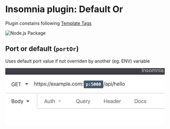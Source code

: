 
# Insomnia plugin: Default Or
Plugin constains following [Template Tags](https://support.insomnia.rest/article/40-template-tags)

![Node.js Package](https://github.com/pieszynski/insomnia-plugin-default-or/workflows/Node.js%20Package/badge.svg)

## Port or default (`portOr`)
Uses default port value if not overriden by another (eg. ENV) variable

![portOr looks like](portOr.jpg)
